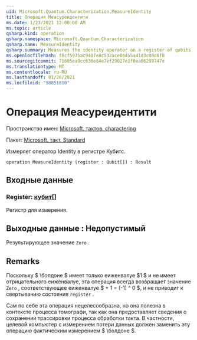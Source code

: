 ```yaml
---
uid: Microsoft.Quantum.Characterization.MeasureIdentity
title: Операция Меасуреидентити
ms.date: 1/23/2021 12:00:00 AM
ms.topic: article
qsharp.kind: operation
qsharp.namespace: Microsoft.Quantum.Characterization
qsharp.name: MeasureIdentity
qsharp.summary: Measures the identity operator on a register of qubits.
ms.openlocfilehash: f8cf5975ac9407e8c532ace08455a41d3c08d6f0
ms.sourcegitcommit: 71605ea9cc630e84e7ef29027e1f0ea06299747e
ms.translationtype: MT
ms.contentlocale: ru-RU
ms.lasthandoff: 01/26/2021
ms.locfileid: "98851810"
---
```

# <a name="measureidentity-operation"></a>Операция Меасуреидентити

Пространство имен: [Microsoft. тактов. charactering](xref:Microsoft.Quantum.Characterization)

Пакет: [Microsoft. такт. Standard](https://nuget.org/packages/Microsoft.Quantum.Standard)


Измеряет оператор Identity в регистре Кубитс.

```qsharp
operation MeasureIdentity (register : Qubit[]) : Result
```


## <a name="input"></a>Входные данные

### <a name="register--qubit"></a>Register: [кубит](xref:microsoft.quantum.lang-ref.qubit)[]

Регистр для измерения.



## <a name="output--__invalidresult__"></a>Выходные данные __: <Result> Недопустимый__

Результирующее значение `Zero` .

## <a name="remarks"></a>Remarks

Поскольку $ \болдоне $ имеет только еиженвалуе $1 $ и не имеет отрицательного еиженвалуе, эта операция всегда возвращает значение `Zero` , соответствующее еиженвалуе $ + 1 = (-1) ^ 0 $, и не приводит к свертыванию состояния `register` .

Сам по себе эта операция нецелесообразна, но она полезна в контексте процесса томографи, так как она предоставляет сведения о сохранении трассировки процесса обработки такта.
В частности, целевой компьютер с измерением потери данных должен заменить эту операцию фактическим измерением $ \болдоне $.